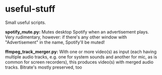 # useful-stuff
Small useful scripts.

**spotify_mute.py:** Mutes desktop Spotify when an advertisement plays. Very rudimentary, however: if there's any other window with "Advertisement" in the name, Spotify'll be muted!

**ffmpeg_track_merger.py:** With one or more video(s) as input (each having multiple audio tracks, e.g. one for system sounds and another for mic, as is common for screen recorders), this produces video(s) with merged audio tracks. Bitrate's mostly preserved, too
